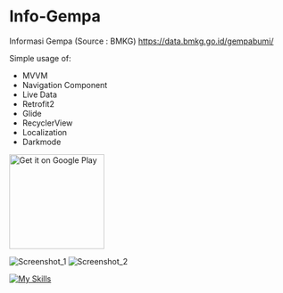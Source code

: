 # Info-Gempa
Informasi Gempa (Source : BMKG)
https://data.bmkg.go.id/gempabumi/

Simple usage of:
- MVVM
- Navigation Component
- Live Data
- Retrofit2
- Glide
- RecyclerView
- Localization
- Darkmode

<a href='https://play.google.com/store/apps/details?id=com.rivaldo.informasigempa'><img alt='Get it on Google Play' src='https://play.google.com/intl/en_us/badges/images/generic/en_badge_web_generic.png' width="170px"/></a>

![Screenshot_1](https://user-images.githubusercontent.com/41590940/202637380-8c2d29eb-8414-49f1-a2b2-90966083ac8f.png)
![Screenshot_2](https://user-images.githubusercontent.com/41590940/202637384-f6023456-f2be-464a-b247-4494ff68f274.png)




[![My Skills](https://skills.thijs.gg/icons?i=kotlin&theme=dark)](https://skills.thijs.gg)
